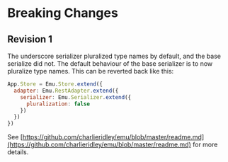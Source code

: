 # Breaking Changes

Revision 1
----------
The underscore serializer pluralized type names by default, and the base serialize did not. The default behaviour of the base serializer is to now pluralize type names. This can be reverted back like this:

```javascript
App.Store = Emu.Store.extend({
  adapter: Emu.RestAdapter.extend({
    serializer: Emu.Serializer.extend({
      pluralization: false
    })
  })
})
```

See [https://github.com/charlieridley/emu/blob/master/readme.md](https://github.com/charlieridley/emu/blob/master/readme.md) for more details.
